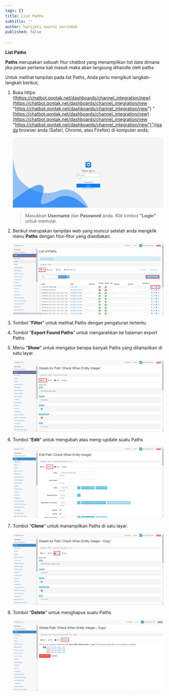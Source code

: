 ```yaml
---
tags: []
title: List Paths
subtitle: ''
author: hariyati suarni nurindah
published: false

---
```

**List Paths**

**Paths** merupakan sebuah fitur chatbot yang menampilkan list data dimana jika pesan pertama kali masuk maka akan langsung dihandle oleh paths

Untuk melihat tampilan pada list Paths, Anda perlu mengikuti langkah-langkah berikut;

1. Buka https: ([https://chatbot.qontak.net/dashboards/channel_integration/new](https://chatbot.qontak.net/dashboards/channel_integration/new "https://chatbot.qontak.net/dashboards/channel_integration/new") "[https://chatbot.qontak.net/dashboards/channel_integration/new](https://chatbot.qontak.net/dashboards/channel_integration/new "https://chatbot.qontak.net/dashboards/channel_integration/new")"))pada browser anda (Safari, Chrome, atau Firefox) di komputer anda;

   ![](/uploads/channell.PNG)

   > Masukkan **Username** dan **Password** anda. Klik tombol **“Login”** untuk memulai.
2. Berikut merupakan tampilan web yang muncul setelah anda mengklik menu **Paths** dengan fitur-fitur yang disediakan.

   ![](/uploads/listpath1.PNG)
3. Tombol “**Filter**” untuk melihat Paths dengan pengaturan tertentu.
4. Tombol “**Export Found Paths**” untuk mengarahkan ke halaman export Paths
5. Menu “**Show**” untuk mengatur berapa banyak Paths yang ditampilkan di satu layar.

   ![](/uploads/listpath2.PNG)
6. Tombol “**Edit**” untuk mengubah atau meng-update suatu Paths

   ![](/uploads/listpath3.PNG)
7. Tombol “**Clone**” untuk manampilkan Paths di satu layar.

   ![](/uploads/listpath4.PNG)
8. Tombol “**Delete**” untuk menghapus suatu Paths

   ![](/uploads/listpath5.PNG)